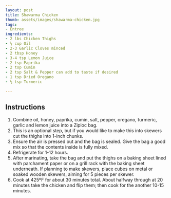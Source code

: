 ```yaml
---
layout: post
title: Shawarma Chicken
thumb: assets/images/shawarma-chicken.jpg
tags:
- Entree
ingredients:
- 2 lbs Chicken Thighs
- ¼ cup Oil
- 2-3 Garlic Cloves minced
- 2 tbsp Honey
- 3-4 tsp Lemon Juice
- 2 tsp Paprika
- 2 tsp Cumin
- 2 tsp Salt & Pepper can add to taste if desired
- 1 tsp Dried Oregano
- ½ tsp Turmeric

---
```


## Instructions
1. Combine oil, honey, paprika, cumin, salt, pepper, oregano, turmeric, garlic and lemon juice into a Ziploc bag.
2. This is an optional step, but if you would like to make this into skewers cut the thighs into 1-inch chunks.
3. Ensure the air is pressed out and the bag is sealed. Give the bag a good mix so that the contents inside is fully mixed.
4. Refrigerate for 1-12 hours.
5. After marinating, take the bag and put the thighs on a baking sheet lined with parchament paper or on a grill rack with the baking sheet underneath. If planning to make skewers, place cubes on metal or soaked wooden skewers, aiming for 5 pieces per skewer.
6. Cook at 425ºF for about 30 minutes total. About halfway through at 20 minutes take the chicken and flip them; then cook for the another 10-15 minutes.
